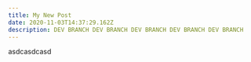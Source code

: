 ```yaml
---
title: My New Post
date: 2020-11-03T14:37:29.162Z
description: DEV BRANCH DEV BRANCH DEV BRANCH DEV BRANCH DEV BRANCH
---
```

asdcasdcasd